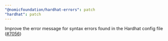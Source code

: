 ```yaml
---
"@nomicfoundation/hardhat-errors": patch
"hardhat": patch
---
```


Improve the error message for syntax errors found in the Hardhat config file ([#7056](https://github.com/NomicFoundation/hardhat/issues/7056))
